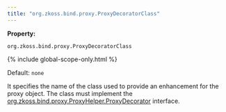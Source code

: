 ```yaml
---
title: "org.zkoss.bind.proxy.ProxyDecoratorClass"
---
```


**Property:**

`org.zkoss.bind.proxy.ProxyDecoratorClass`

{% include global-scope-only.html %}

Default:  `none`

It specifies the name of the class used to provide an enhancement for
the proxy object. The class must implement the
[org.zkoss.bind.proxy.ProxyHelper.ProxyDecorator](https://www.zkoss.org/javadoc/latest/zk/org/zkoss/bind/proxy/ProxyHelper/ProxyDecorator.html)
interface.
